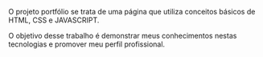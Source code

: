 O projeto portfólio se trata
de uma página que utiliza
conceitos básicos de HTML,
CSS e JAVASCRIPT.

O objetivo desse trabalho é 
demonstrar meus conhecimentos
nestas tecnologias e promover
meu perfil profissional.